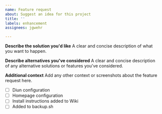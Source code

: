 ```yaml
---
name: Feature request
about: Suggest an idea for this project
title: ''
labels: enhancement
assignees: jgwehr

---
```


**Describe the solution you'd like**
A clear and concise description of what you want to happen.

**Describe alternatives you've considered**
A clear and concise description of any alternative solutions or features you've considered.

**Additional context**
Add any other context or screenshots about the feature request here.

- [ ] Diun configuration
- [ ] Homepage configuration
- [ ] Install instructions added to Wiki
- [ ] Added to backup.sh
